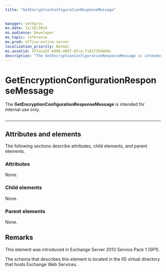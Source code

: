 ```yaml
---
title: "GetEncryptionConfigurationResponseMessage"
 
 
manager: sethgros
ms.date: 11/16/2014
ms.audience: Developer
ms.topic: reference
ms.prod: office-online-server
localization_priority: Normal
ms.assetid: 47fa2a32-6089-4897-8fca-f1827359d49c
description: "The GetEncryptionConfigurationResponseMessage is intended for internal use only."
---
```


# GetEncryptionConfigurationResponseMessage

The **GetEncryptionConfigurationResponseMessage** is intended for internal use only. 
  
```

```

 ****
## Attributes and elements

The following sections describe attributes, child elements, and parent elements.
  
### Attributes

None.
  
### Child elements

None.
  
### Parent elements

None.
  
## Remarks

This element was introduced in Exchange Server 2013 Service Pack 1 (SP1).
  
The schema that describes this element is located in the IIS virtual directory that hosts Exchange Web Services.
  

